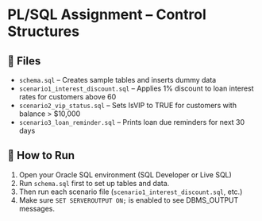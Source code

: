 # PL/SQL Assignment – Control Structures

## 📁 Files

- `schema.sql` – Creates sample tables and inserts dummy data
- `scenario1_interest_discount.sql` – Applies 1% discount to loan interest rates for customers above 60
- `scenario2_vip_status.sql` – Sets IsVIP to TRUE for customers with balance > $10,000
- `scenario3_loan_reminder.sql` – Prints loan due reminders for next 30 days

## 🔧 How to Run

1. Open your Oracle SQL environment (SQL Developer or Live SQL)
2. Run `schema.sql` first to set up tables and data.
3. Then run each scenario file (`scenario1_interest_discount.sql`, etc.)
4. Make sure `SET SERVEROUTPUT ON;` is enabled to see DBMS_OUTPUT messages.
